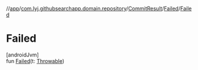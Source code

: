 //[app](../../../../index.md)/[com.lyj.githubsearchapp.domain.repository](../../index.md)/[CommitResult](../index.md)/[Failed](index.md)/[Failed](-failed.md)

# Failed

[androidJvm]\
fun [Failed](-failed.md)(t: [Throwable](https://kotlinlang.org/api/latest/jvm/stdlib/kotlin/-throwable/index.html))

